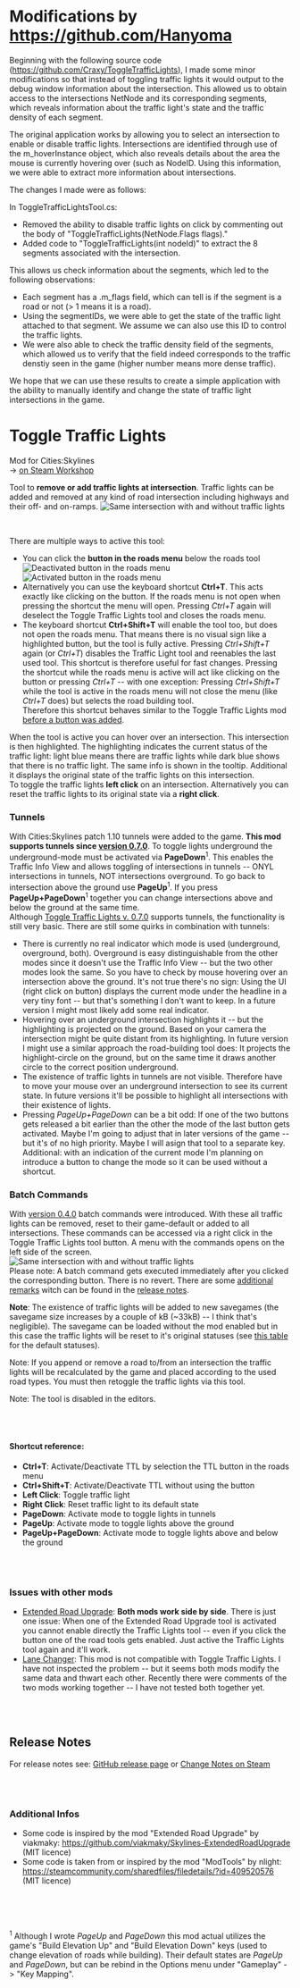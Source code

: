 Modifications by https://github.com/Hanyoma
===========================================
Beginning with the following source code (https://github.com/Craxy/ToggleTrafficLights), I made some minor modifications so that instead of toggling traffic lights it would output to the debug window information about the intersection.
This allowed us to obtain access to the intersections NetNode and its corresponding segments, which reveals information about the traffic light's state and the traffic density of each segment.

The original application works by allowing you to select an intersection to enable or disable traffic lights.
Intersections are identified through use of the m_hoverInstance object, which also reveals details about the area the mouse is currently hovering over (such as NodeID.
Using this information, we were able to extract more information about intersections.

The changes I made were as follows:

In ToggleTrafficLightsTool.cs:
* Removed the ability to disable traffic lights on click by commenting out the body of "ToggleTrafficLights(NetNode.Flags flags)."
* Added  code to "ToggleTrafficLights(int nodeId)" to extract the 8 segments associated with the intersection.

This allows us check information about the segments, which led to the following observations:
* Each segment has a .m_flags field, which can tell is if the segment is a road or not (> 1 means it is a road).
* Using the segmentIDs, we were able to get the state of the traffic light attached to that segment. We assume we can also use this ID to control the traffic lights.
* We were also able to check the traffic density field of the segments, which allowed us to verify that the field indeed corresponds to the traffic denstiy seen in the game (higher number means more dense traffic).

We hope that we can use these results to create a simple application with the ability to manually identify and change the state of traffic light intersections in the game.



Toggle Traffic Lights
=====================
Mod for Cities:Skylines  
-> [on Steam Workshop](http://steamcommunity.com/sharedfiles/filedetails/?id=411833858)  


Tool to **remove or add traffic lights at intersection**. Traffic lights can be added and removed at any kind of road intersection including highways and their off- and on-ramps.
![Same intersection with and without traffic lights](./docs/files/img/TrafficLightsVsNoTrafficLights.png)  

&nbsp;  

There are multiple ways to active this tool:
* You can click the **button in the roads menu** below the roads tool  
![Deactivated button in the roads menu](./docs/files/img/Button_Deactivated.png)![Activated button in the roads menu](./docs/files/img/Button_Activated.png)
* Alternatively you can use the keyboard shortcut **Ctrl+T**. This acts exactly like clicking on the button. If the roads menu is not open when pressing the shortcut the menu will open. Pressing *Ctrl+T* again will deselect the Toggle Traffic Lights tool and closes the roads menu.
* The keyboard shortcut **Ctrl+Shift+T** will enable the tool too, but does not open the roads menu. That means there is no visual sign like a highlighted button, but the tool is fully active. Pressing *Ctrl+Shift+T* again (or *Ctrl+T*) disables the Traffic Light tool and reenables the last used tool. This shortcut is therefore useful for fast changes. Pressing the shortcut while the roads menu is active will act like clicking on the button or pressing  *Ctrl+T* -- with one exception: Pressing *Ctrl+Shift+T* while the tool is active in the roads menu will not close the menu (like *Ctrl+T* does) but selects the road building tool.  
Therefore this shortcut behaves similar to the Toggle Traffic Lights mod [before a button was added](https://github.com/Craxy/ToggleTrafficLights/releases/tag/0.2.0).

When the tool is active you can hover over an intersection. This intersection is then highlighted. The highlighting indicates the current status of the traffic light: light blue means there are traffic lights while dark blue shows that there is no traffic light. The same info is shown in the tooltip. Additional it displays the original state of the traffic lights on this intersection.  
To toggle the traffic lights **left click** on an intersection. Alternatively you can reset the traffic lights to its original state via a **right click**.  

### Tunnels
With Cities:Skylines patch 1.10 tunnels were added to the game. **This mod supports tunnels since [version 0.7.0](https://github.com/Craxy/ToggleTrafficLights/releases/tag/0.7.0)**. To toggle lights underground the underground-mode must be activated via **PageDown**<sup>1</sup>. This enables the Traffic Info View and allows toggling of intersections in tunnels -- ONYL intersections in tunnels, NOT intersections overground. To go back to intersection above the ground use **PageUp**<sup>1</sup>. If you press **PageUp+PageDown**<sup>1</sup> together you can change intersections above and below the ground at the same time.  
Although [Toggle Traffic Lights v. 0.7.0](https://github.com/Craxy/ToggleTrafficLights/releases/tag/0.7.0) supports tunnels, the functionality is still very basic. There are still some quirks in combination with tunnels:
* There is currently no real indicator which mode is used (underground, overground, both). Overground is easy distinguishable from the other modes since it doesn't use the Traffic Info View -- but the two other modes look the same. So you have to check by mouse hovering over an intersection above the ground. It's not true there's no sign: Using the UI (right click on button) displays the current mode under the headline in a very tiny font -- but that's something I don't want to keep. In a future version I might most likely add some real indicator.
* Hovering over an underground intersection highlights it -- but the highlighting is projected on the ground. Based on your camera the intersection might be quite distant from its highlighting. In future version I might use a similar approach the road-building tool does: It projects the highlight-circle on the ground, but on the same time it draws another circle to the correct position underground.
* The existence of traffic lights in tunnels are not visible. Therefore have to move your mouse over an underground intersection to see its current state. In future versions it'll be possible to highlight all intersections with their existence of lights.
* Pressing *PageUp+PageDown* can be a bit odd: If one of the two buttons gets released a bit earlier than the other the mode of the last button gets activated. Maybe I'm going to adjust that in later versions of the game -- but it's of no high priority. Maybe I will asign that tool to a separate key. Additional: with an indication of the current mode I'm planning on introduce a button to change the mode so it can be used without a shortcut.


### Batch Commands
With [version 0.4.0](https://github.com/Craxy/ToggleTrafficLights/releases/tag/0.4.0) batch commands were introduced. With these all traffic lights can be removed, reset to their game-default or added to all intersections. These commands can be accessed via a right click in the Toggle Traffic Lights tool button. A menu with the commands opens on the left side of the screen.  
![Same intersection with and without traffic lights](./docs/files/img/BatchCommandsMenu_v0-4-0.png)  
Please note: A batch command gets executed immediately after you clicked the corresponding button. There is no revert. There are some [additional remarks](https://github.com/Craxy/ToggleTrafficLights/releases/tag/0.4.0) witch can be found in the [release notes](https://github.com/Craxy/ToggleTrafficLights/releases/tag/0.4.0).  



**Note**: The existence of traffic lights will be added to new savegames (the savegame size increases by a couple of kB (~33kB) -- I think that's negligible). The savegame can be loaded without the mod enabled but in this case the traffic lights will be reset to it's original statuses (see [this table](https://www.reddit.com/r/CitiesSkylines/comments/2zp61z/i_made_a_table_chart_of_which_intersections/) for the default statuses).  

Note: If you append or remove a road to/from an intersection the traffic lights will be recalculated by the game and placed according to the used road types. You must then retoggle the traffic lights via this tool.  

Note: The tool is disabled in the editors.

&nbsp;  
&nbsp;  
#### Shortcut reference:
* **Ctrl+T**: Activate/Deactivate TTL by selection the TTL button in the roads menu
* **Ctrl+Shift+T**: Activate/Deactivate TTL without using the button
* **Left Click**: Toggle traffic light
* **Right Click**: Reset traffic light to its default state
* **PageDown**: Activate mode to toggle lights in tunnels
* **PageUp**: Activate mode to toggle lights above the ground
* **PageUp+PageDown**: Activate mode to toggle lights above and below the ground

&nbsp;  
&nbsp;  
### Issues with other mods
* [Extended Road Upgrade](https://steamcommunity.com/sharedfiles/filedetails/?id=408209297): **Both mods work side by side**. There is just one issue: When one of the Extended Road Upgrade tool is activated you cannot enable directly the Traffic Lights tool -- even if you click the button one of the road tools gets enabled. Just active the Traffic Lights tool again and it'll work.
* [Lane Changer](https://steamcommunity.com/sharedfiles/filedetails/?id=412101021): This mod is not compatible with Toggle Traffic Lights. I have not inspected the problem -- but it seems both mods modify the same data and thwart each other. Recently there were comments of the two mods working together -- I have not tested both together yet.

&nbsp;  
&nbsp;

## Release Notes
For release notes see: [GitHub release page](https://github.com/Craxy/ToggleTrafficLights/releases) or [Change Notes on Steam](https://steamcommunity.com/sharedfiles/filedetails/changelog/411833858)

&nbsp;  
&nbsp;

### Additional Infos
* Some code is inspired by the mod "Extended Road Upgrade" by viakmaky: https://github.com/viakmaky/Skylines-ExtendedRoadUpgrade (MIT licence)
* Some code is taken from or inspired by the mod "ModTools" by nlight: https://steamcommunity.com/sharedfiles/filedetails/?id=409520576 (MIT licence)


&nbsp;  
&nbsp;
&nbsp;  
&nbsp;

<sup>1</sup> Although I wrote *PageUp* and *PageDown* this mod actual utilizes the game's "Build Elevation Up" and "Build Elevation Down" keys (used to change elevation of roads while building). Their default states are *PageUp* and *PageDown*, but can be rebind in the Options menu under "Gameplay" -> "Key Mapping".
